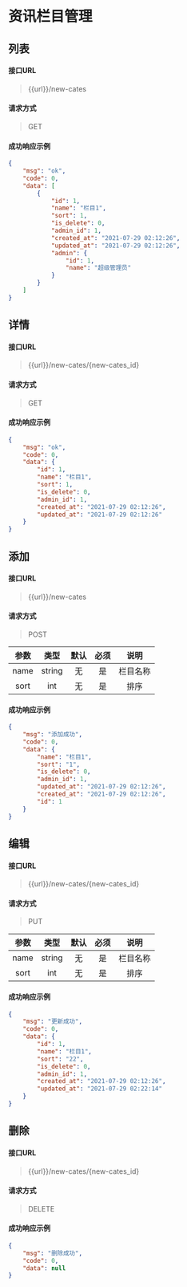 # 资讯栏目管理

## 列表

#### 接口URL
> {{url}}/new-cates

#### 请求方式
> GET

#### 成功响应示例

```json
{
    "msg": "ok",
    "code": 0,
    "data": [
        {
            "id": 1,
            "name": "栏目1",
            "sort": 1,
            "is_delete": 0,
            "admin_id": 1,
            "created_at": "2021-07-29 02:12:26",
            "updated_at": "2021-07-29 02:12:26",
            "admin": {
                "id": 1,
                "name": "超级管理员"
            }
        }
    ]
}
```
## 详情

#### 接口URL
> {{url}}/new-cates/{new-cates_id}

#### 请求方式
> GET

#### 成功响应示例

```json
{
    "msg": "ok",
    "code": 0,
    "data": {
        "id": 1,
        "name": "栏目1",
        "sort": 1,
        "is_delete": 0,
        "admin_id": 1,
        "created_at": "2021-07-29 02:12:26",
        "updated_at": "2021-07-29 02:12:26"
    }
}
```

## 添加

#### 接口URL
> {{url}}/new-cates

#### 请求方式
> POST

|   参数    |  类型  | 默认 | 必须 |   说明   |
| :-------: | :----: | :--: | :--: | :------: |
|   name    | string |  无  |  是  | 栏目名称 |
|   sort    | int |  无  |  是  | 排序 |
#### 成功响应示例

```json
{
    "msg": "添加成功",
    "code": 0,
    "data": {
        "name": "栏目1",
        "sort": "1",
        "is_delete": 0,
        "admin_id": 1,
        "updated_at": "2021-07-29 02:12:26",
        "created_at": "2021-07-29 02:12:26",
        "id": 1
    }
}
```

## 编辑

#### 接口URL
> {{url}}/new-cates/{new-cates_id}

#### 请求方式
> PUT

|   参数    |  类型  | 默认 | 必须 |   说明   |
| :-------: | :----: | :--: | :--: | :------: |
|   name    | string |  无  |  是  | 栏目名称 |
|   sort    | int |  无  |  是  | 排序 |

#### 成功响应示例

```json
{
    "msg": "更新成功",
    "code": 0,
    "data": {
        "id": 1,
        "name": "栏目1",
        "sort": "22",
        "is_delete": 0,
        "admin_id": 1,
        "created_at": "2021-07-29 02:12:26",
        "updated_at": "2021-07-29 02:22:14"
    }
}
```
## 删除

#### 接口URL
> {{url}}/new-cates/{new-cates_id}

#### 请求方式
> DELETE

#### 成功响应示例

```json
{
    "msg": "删除成功",
    "code": 0,
    "data": null
}
```